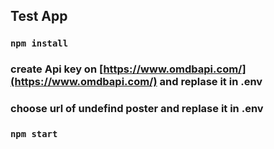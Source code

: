 ## Test App

### `npm install`
### create Api key on [https://www.omdbapi.com/](https://www.omdbapi.com/) and replase it in .env
### choose url of  undefind poster and replase it in .env
### `npm start`

